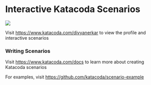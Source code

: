# Interactive Katacoda Scenarios

[![](http://shields.katacoda.com/katacoda/divyanerkar/count.svg)](https://www.katacoda.com/divyanerkar "Get your profile on Katacoda.com")

Visit https://www.katacoda.com/divyanerkar to view the profile and interactive scenarios

### Writing Scenarios
Visit https://www.katacoda.com/docs to learn more about creating Katacoda scenarios

For examples, visit https://github.com/katacoda/scenario-example
